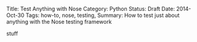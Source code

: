 Title: Test Anything with Nose
Category: Python
Status: Draft
Date: 2014-Oct-30
Tags: how-to, nose, testing,
Summary: How to test just about anything with the Nose testing framework

stuff
